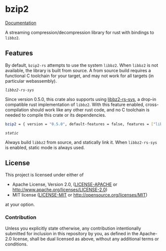 # bzip2

[Documentation](https://docs.rs/bzip2)

A streaming compression/decompression library for rust with bindings to `libbz2`.

## Features

By default, `bzip2-rs` attempts to use the system `libbz2`. When `libbz2` is not available, the library 
is built from source. A from source build requires a functional C toolchain for your target, and may not 
work for all targets (in particular webassembly).

*`libbz2-rs-sys`*

Since version 0.5.0, this crate also supports using [libbz2-rs-sys](https://crates.io/crates/libbz2-rs-sys),
a drop-in compatible rust implementation of `libbz2`. With this feature enabled, cross-compilation should work
like any other rust code, and no C toolchain is needed to compile this crate or its dependencies.

```sh
bzip2 = { version = "0.5.0", default-features = false, features = ["libbz2-rs-sys"] }
```

*`static`*

Always build `libbz2` from source, and statically link it. When `libbz2-rs-sys` is enabled, static mode is always used.

## License

This project is licensed under either of

 * Apache License, Version 2.0, ([LICENSE-APACHE](LICENSE-APACHE) or
   http://www.apache.org/licenses/LICENSE-2.0)
 * MIT license ([LICENSE-MIT](LICENSE-MIT) or
   http://opensource.org/licenses/MIT)

at your option.

### Contribution

Unless you explicitly state otherwise, any contribution intentionally submitted
for inclusion in this repository by you, as defined in the Apache-2.0 license, shall be
dual licensed as above, without any additional terms or conditions.
